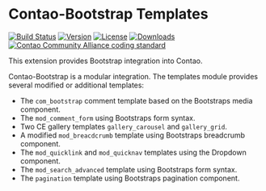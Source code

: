 Contao-Bootstrap Templates
==========================

[![Build Status](http://img.shields.io/travis/contao-bootstrap/templates/master.svg?style=flat-square)](https://travis-ci.org/contao-bootstrap/templates)
[![Version](http://img.shields.io/packagist/v/contao-bootstrap/templates.svg?style=flat-square)](http://packagist.com/packages/contao-bootstrap/templates)
[![License](http://img.shields.io/packagist/l/contao-bootstrap/templates.svg?style=flat-square)](http://packagist.com/packages/contao-bootstrap/templates)
[![Downloads](http://img.shields.io/packagist/dt/contao-bootstrap/templates.svg?style=flat-square)](http://packagist.com/packages/contao-bootstrap/templates)
[![Contao Community Alliance coding standard](http://img.shields.io/badge/cca-coding_standard-red.svg?style=flat-square)](https://github.com/contao-community-alliance/coding-standard)

This extension provides Bootstrap integration into Contao. 

Contao-Bootstrap is a modular integration. The templates module provides several modified or additional templates:

 - The `com_bootstrap` comment template based on the Bootstraps media component.
 - The `mod_comment_form` using Bootstraps form syntax.
 - Two CE gallery templates `gallery_carousel` and `gallery_grid`.
 - A modified `mod_breacdcrumb` template using Bootstraps breadcrumb component.
 - The `mod_quicklink` and `mod_quicknav` templates using the Dropdown component.
 - The `mod_search_advanced` template using Bootstraps form syntax.
 - The `pagination` template using Bootstraps pagination component.
